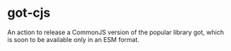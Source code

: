# got-cjs
An action to release a CommonJS version of the popular library got, which is soon to be available only in an ESM format.
